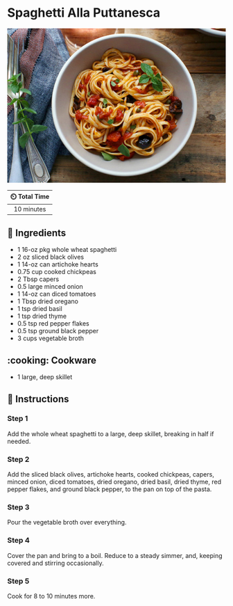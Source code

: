 # Spaghetti Alla Puttanesca

![Spaghetti Alla Puttanesca](../assets/images/spaghetti-alla-puttanesca.jpg)

| :timer_clock: Total Time |
|:-----------------------: |
| 10 minutes |

## :salt: Ingredients

- 1 16-oz pkg whole wheat spaghetti
- 2 oz sliced black olives
- 1 14-oz can artichoke hearts
- 0.75 cup cooked chickpeas
- 2 Tbsp capers
- 0.5 large minced onion
- 1 14-oz can diced tomatoes
- 1 Tbsp dried oregano
- 1 tsp dried basil
- 1 tsp dried thyme
- 0.5 tsp red pepper flakes
- 0.5 tsp ground black pepper
- 3 cups vegetable broth

## :cooking: Cookware

- 1 large, deep skillet

## :pencil: Instructions

### Step 1

Add the whole wheat spaghetti to a large, deep skillet, breaking in half if needed.

### Step 2

Add the sliced black olives, artichoke hearts, cooked chickpeas, capers, minced onion, diced tomatoes, dried oregano,
dried basil, dried thyme, red pepper flakes, and ground black pepper, to the pan on top of the pasta.

### Step 3

Pour the vegetable broth over everything.

### Step 4

Cover the pan and bring to a boil. Reduce to a steady simmer, and, keeping covered and stirring occasionally.

### Step 5

Cook for 8 to 10 minutes more.

